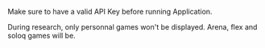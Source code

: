 Make sure to have a valid API Key before running Application.

During research, only personnal games won't be displayed. Arena, flex and soloq games will be.
